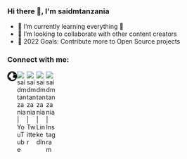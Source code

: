 ### Hi there 👋, I'm saidmtanzania
<!--
**saidmtanzania/saidmtanzania** is a ✨ _special_ ✨ repository because its `README.md` (this file) appears on your GitHub profile.
Here are some ideas to get you started:
### I'm Software enginer
- 🔭 I’m currently working on ...
- 🌱 I’m currently learning ...
- 👯 I’m looking to collaborate on ...
- 🤔 I’m looking for help with ...
- 💬 Ask me about ...
- 📫 How to reach me: ...
- 😄 Pronouns: ...
- ⚡ Fun fact: ...
-->
- 🌱 I’m currently learning everything 🤣
- 👯 I’m looking to collaborate with other content creators
- 🥅 2022 Goals: Contribute more to Open Source projects

### Connect with me:

[<img align="left" alt="saidmtanzania.com" width="22px" src="https://raw.githubusercontent.com/iconic/open-iconic/master/svg/globe.svg" />][website]
[<img align="left" alt="saidmtanzania | YouTube" width="22px" src="https://cdn.jsdelivr.net/npm/simple-icons@v3/icons/youtube.svg" />][youtube]
[<img align="left" alt="saidmtanzania | Twitter" width="22px" src="https://cdn.jsdelivr.net/npm/simple-icons@v3/icons/twitter.svg" />][twitter]
[<img align="left" alt="saidmtanzania | LinkedIn" width="22px" src="https://cdn.jsdelivr.net/npm/simple-icons@v3/icons/linkedin.svg" />][linkedin]
[<img align="left" alt="saidmtanzania | Instagram" width="22px" src="https://cdn.jsdelivr.net/npm/simple-icons@v3/icons/instagram.svg" />][instagram]

<br />

[website]: https://saidmtanzania.com
[twitter]: https://twitter.com/saidmtanzania
[youtube]: https://youtube.com/saidmtanzania
[instagram]: https://instagram.com/saidmtanzania
[linkedin]: https://linkedin.com/in/saidmtanzania
